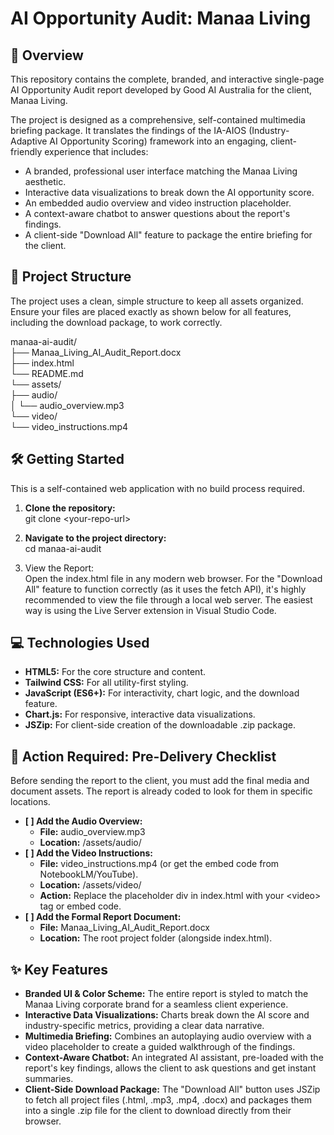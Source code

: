 # **AI Opportunity Audit: Manaa Living**

## **🚀 Overview**

This repository contains the complete, branded, and interactive single-page AI Opportunity Audit report developed by Good AI Australia for the client, Manaa Living.

The project is designed as a comprehensive, self-contained multimedia briefing package. It translates the findings of the IA-AIOS (Industry-Adaptive AI Opportunity Scoring) framework into an engaging, client-friendly experience that includes:

* A branded, professional user interface matching the Manaa Living aesthetic.  
* Interactive data visualizations to break down the AI opportunity score.  
* An embedded audio overview and video instruction placeholder.  
* A context-aware chatbot to answer questions about the report's findings.  
* A client-side "Download All" feature to package the entire briefing for the client.

## **📁 Project Structure**

The project uses a clean, simple structure to keep all assets organized. Ensure your files are placed exactly as shown below for all features, including the download package, to work correctly.

manaa-ai-audit/  
├── Manaa\_Living\_AI\_Audit\_Report.docx  
├── index.html  
└── README.md  
└── assets/  
    ├── audio/  
    │   └── audio\_overview.mp3  
    └── video/  
        └── video\_instructions.mp4

## **🛠️ Getting Started**

This is a self-contained web application with no build process required.

1. **Clone the repository:**  
   git clone \<your-repo-url\>

2. **Navigate to the project directory:**  
   cd manaa-ai-audit

3. View the Report:  
   Open the index.html file in any modern web browser. For the "Download All" feature to function correctly (as it uses the fetch API), it's highly recommended to view the file through a local web server. The easiest way is using the Live Server extension in Visual Studio Code.

## **💻 Technologies Used**

* **HTML5:** For the core structure and content.  
* **Tailwind CSS:** For all utility-first styling.  
* **JavaScript (ES6+):** For interactivity, chart logic, and the download feature.  
* **Chart.js:** For responsive, interactive data visualizations.  
* **JSZip:** For client-side creation of the downloadable .zip package.

## **🚨 Action Required: Pre-Delivery Checklist**

Before sending the report to the client, you must add the final media and document assets. The report is already coded to look for them in specific locations.

* **\[ \] Add the Audio Overview:**  
  * **File:** audio\_overview.mp3  
  * **Location:** /assets/audio/  
* **\[ \] Add the Video Instructions:**  
  * **File:** video\_instructions.mp4 (or get the embed code from NotebookLM/YouTube).  
  * **Location:** /assets/video/  
  * **Action:** Replace the placeholder div in index.html with your \<video\> tag or embed code.  
* **\[ \] Add the Formal Report Document:**  
  * **File:** Manaa\_Living\_AI\_Audit\_Report.docx  
  * **Location:** The root project folder (alongside index.html).

## **✨ Key Features**

* **Branded UI & Color Scheme:** The entire report is styled to match the Manaa Living corporate brand for a seamless client experience.  
* **Interactive Data Visualizations:** Charts break down the AI score and industry-specific metrics, providing a clear data narrative.  
* **Multimedia Briefing:** Combines an autoplaying audio overview with a video placeholder to create a guided walkthrough of the findings.  
* **Context-Aware Chatbot:** An integrated AI assistant, pre-loaded with the report's key findings, allows the client to ask questions and get instant summaries.  
* **Client-Side Download Package:** The "Download All" button uses JSZip to fetch all project files (.html, .mp3, .mp4, .docx) and packages them into a single .zip file for the client to download directly from their browser.